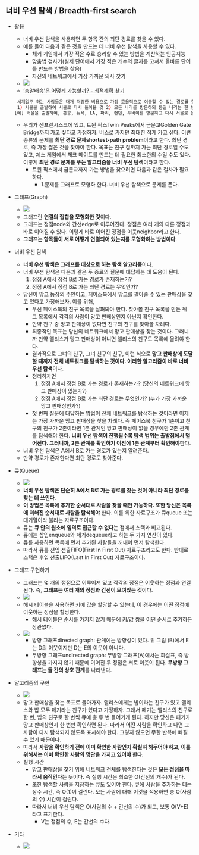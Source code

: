 ## 너비 우선 탐색 / Breadth-first search
 
 - 활용
    - 너비 우선 탐색을 사용하면 두 항목 간의 최단 경로를 찾을 수 있다. 
    - 예를 들어 다음과 같은 것을 만드는 데 너비 우선 탐색을 사용할 수 있다. 
      - 체커 게임에서 가장 적은 수로 승리할 수 있는 방법을 계산하는 인공지능
      - 맞춤법 검사기(실제 단어에서 가장 적은 개수의 글자를 고쳐서 올바른 단어를 만드는 방법을 찾음)
      - 자신의 네트워크에서 가장 가까운 의사 찾기
    - ![](http://monthly.chosun.com/upload/1705/1705_532_5.jpg)
    - [‘총알배송’은 어떻게 가능할까? - 최적계획 찾기](https://pub.chosun.com/client/news/viw.asp?cate=C03&nNewsNumb=20170524671&nidx=24672)
    ```sh
     세계일주 하는 사람들은 대개 저렴한 비용으로 가장 효율적으로 이동할 수 있는 경로를 찾아 여행 계획을 세운다. 이때 반드시 지켜야 하는 조건은 아래 두 가지이다.
     1) 서울을 출발하여 서울로 다시 돌아올 것 2) 모든 나라를 방문하되 동일 나라는 한 번만 방문할 것. 이번에도 역시 예를 들어 생각해 보자.
   [예] 서울을 출발하여, 홍콩, 뉴욕, LA, 파리, 런던, 두바이를 방문하고 다시 서울로 돌아오는 여행을 계획 중이다. 이용할 수 있는 항공 노선표를 고려했을 때 어떤 경로로 여행을 해야 가장 효율적일까?
     ```
    - 우리가 샌프란시스코에 있고, 트윈 픽스Twin Peaks에서 금문교Golden Gate Bridge까지 가고 싶다고 가정하자. 버스로 가지만 최대한 적게 가고 싶다. 이런 종류의 문제를 **최단 경로 문제shortest-path problem**이라고 한다. 최단 경로, 즉 가장 짧은 것을 찾아야 한다. 목표는 친구 집까지 가는 최단 경로일 수도 있고, 체스 게임에서 체크 메이트를 만드는 데 필요한 최소한의 수일 수도 있다. 이렇게 **최단 경로 문제를 푸는 알고리즘을 너비 우선 탐색**이라고 한다. 
      - 트윈 픽스에서 금문교까지 가는 방법을 찾으려면 다음과 같은 절차가 필요하다.
        - 1.문제를 그래프로 모형화 한다. 
        너비 우선 탐색으로 문제를 푼다. 
    
 - 그래프(Graph)
    - ![](http://mathworld.wolfram.com/images/eps-gif/GraphNodesEdges_1000.gif) 
    - 그래프란 **연결의 집합을 모형화한 것**이다.
    - 그래프는 정점node와 간선edge로 이루어진다. 정점은 여러 개의 다른 정점과 바로 이어질 수 있다. 이렇게 바로 이어진 정점을 이웃neighbor라고 한다. 
    - **그래프는 항목들이 서로 어떻게 연결되어 있는지를 모형화하는 방법이다**.

 - 너비 우선 탐색
    - **너비 우선 탐색은 그래프를 대상으로 하는 탐색 알고리즘**이다. 
    - 너비 우선 탐색은 다음과 같은 두 종료의 질문에 대답하는 데 도움이 된다.
        1) 정점 A에서 정점 B로 가는 경로가 존재하는가?
        2) 정점 A에서 정점 B로 가는 최단 경로는 무엇인가?
    - 당신이 망고 농장의 주인이고, 페이스북에서 망고를 팔아줄 수 있는 판매상을 찾고 있다고 가정해보자. 이를 위해, 
        - 우선 페이스북의 친구 목록을 살펴봐야 한다. 찾아볼 친구 목록을 만든 뒤 그 목록에서 각각의 사람이 망고 판배상인지 아닌지 확인한다. 
        - 만약 친구 중 망고 판매상이 없다면 친구의 친구를 찾아볼 차례다. 
        - 최종적인 목표는 당신의 네트워크에서 망고 판매상을 찾는 것이다. 그러니까 만약 앨리스가 망고 판매상이 아니면 앨리스의 친구도 목록에 올려야 한다. 
        - 결과적으로 그녀의 친구, 그녀 친구의 친구, 이런 식으로 **망고 판매상에 도달할 때까지 전체 네트워크를 탐색하는 것이다. 이러한 알고리즘이 바로 너비 우선 탐색**이다. 
        - 정리하자면 
            1) 정점 A에서 정점 B로 가는 경로가 존재하는가? (당신의 네트워크에 망고 판매상이 있는가?)
            2) 정점 A에서 정점 B로 가는 최단 경로는 무엇인가? (누가 가장 가까운 망고 판매상인가?)
        - 첫 번째 질문에 대답하는 방법이 전체 네트워크를 탐색하는 것이라면 이제는 가장 가까운 망고 판매상을 찾을 차례다. 즉 페이스북 친구가 1촌이고 친구의 친구가 2촌이라면 1촌 관계인 망고 판매상이 없을 경우에만 2촌 관계를 탐색해야 한다. **너비 우선 탐색이 진행될수록 탐색 범위는 출발점에서 멀어진다. 그러니까, 2촌 관계를 확인하기 이전에 1촌 관계부터 확인해야**한다. 
    - 너비 우선 탐색은 A에서 B로 가는 경로가 있는지 알려준다.
    - 만약 경로가 존재한다면 최단 경로도 찾아준다. 
    
  - 큐(Queue)
    - ![](https://res.cloudinary.com/practicaldev/image/fetch/s--Is8YL7Ba--/c_imagga_scale,f_auto,fl_progressive,h_500,q_auto,w_1000/https://cl.ly/d84e17fec485/Image%25202018-09-13%2520at%252012.22.09%2520PM.png) 
    - **너비 우선 탐색은 단순히 A에서 B로 가는 경로를 찾는 것이 아니라 최단 경로를 찾는 데 쓰인다**. 
    - **이 방법은 목록에 추가한 순서대로 사람을 찾을 때만 가능하다. 또한 당신은 목록에 더해진 순서대로 사람을 탐색해야** 한다. 이를 위한 자료구조가 큐queue 또는 대기열이라 불리는 자료구조이다. 
    - 큐는 **큐 안의 원소에 임의로 접근할 수 없다**는 점에서 스택과 비교된다.
    - 큐에는 삽입enqueue와 제거dequeue라고 하는 두 가지 연산이 있다.
    - 큐를 사용하면 목록에 먼저 추가된 사람들을 꺼내어 먼저 탐색한다. 
    - 따라서 큐를 선입 선출FIFO(First In First Out) 자료구조라고도 한다. 반대로 스택은 후입 선출LIFO(Last In First Out) 자료구조이다. 

- 그래프 구현하기
    - 그래프는 몇 개의 정점으로 이루어져 있고 각각의 정점은 이웃하는 정점과 연결된다. 즉, **그래프는 여러 개의 정점과 간선이 모여있는 것**이다. 
    - ![](https://slideplayer.com/slide/8478459/26/images/10/The+Principle+Of+Distributed+Hash+Tables.jpg)
    - 해시 테이블을 사용하면 키에 값을 할당할 수 있는데, 이 경우에는 어떤 정점에 이웃하는 정점을 할당한다. 
        - 해시 테이블은 순서를 가지지 않기 때문에 키/값 쌍을 어떤 순서로 추가하든 상관없다. 
    - ![](http://www.ritambhara.in/wp-content/uploads/2017/06/Screen-Shot-2017-06-10-at-7.17.01-PM.png)
        - 방향 그래프directed graph: 관계에는 방향성이 있다. 위 그림 (B)에서 E는 D의 이웃이지만 D는 E의 이웃이 아니다. 
        - 무방향 그래프undirected graph: 무방향 그래프(A)에서는 화살표, 즉 방향성을 가지지 않기 때문에 이어진 두 정점은 서로 이웃이 된다. **무방향 그래프는 둘 간의 상호 관계**를 나타낸다.

- 알고리즘의 구현
    - ![](https://images.tutorialedge.net/uploads/breadth-first-search.png?v=123) 
    - 망고 판매상을 찾는 목표로 돌아가자. 앨리스에게는 밥이라는 친구가 있고 앨리스와 밥 모두 페기라는 친구가 있다고 가정하자. 그래서 페기는 앨리스의 친구로 한 번, 밥의 친구로 한 번씩 큐에 총 두 번 들어가게 된다. 하지만 당신은 페기가 망고 판매상인지 한 번만 확인하면 된다. 따라서 어떤 사람을 확인하고 나면 그 사람이 다시 탐색되지 않도록 표시해야 한다. 그렇지 않으면 무한 반복에 빠질 수 있기 때문이다. 
    - 따라서 **사람을 확인하기 전에 이미 확인한 사람인지 확실히 해두어야 하고, 이를 위해서는 이미 확인한 사람의 명단을 가지고 있어야 한다**. 
    - 실행 시간
        - 망고 판매상을 찾기 위해 네트워크 전체를 탐색한다는 것은 **모든 정점을 따라서 움직인다**는 뜻이다. 즉 실행 시간은 최소한 O(간선의 개수)가 된다.
        - 또한 탐색할 사람을 저장하는 큐도 있어야 한다. 큐에 사람을 추가하는 데는 상수 시간, 즉 O(1)이 걸린다. 모든 사람에 대해 이것을 적용하면 총 O(사람의 수) 시간이 걸린다. 
        - 따라서 너비 우선 탐색은 O(사람의 수 + 간선의 수)가 되고, 보통 O(V+E)라고 표기한다. 
            - V는 정점의 수, E는 간선의 수다. 

- 기타
    - ![](https://docs.microsoft.com/en-us/sql/relational-databases/graphs/media/sql-graph-architecture.png?view=sql-server-2017) 
